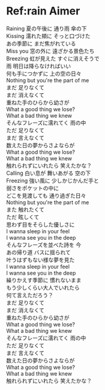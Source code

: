 # Ref:rain Aimer
Raining 夏の午後に 通り雨 傘の下  
Kissing 濡れた頬に そっと口づけた  
あの季節に まだ焦がれている  
Miss you 窓の外に 遠ざかる景色たち  
Breezing 虹が見えた すぐに消えそうで  
雨 明日は降らなければいい  
何も手につかずに 上の空の日々  
Nothing but you're the part of me  
まだ 足りなくて  
まだ 消えなくて  
重ねた手のひらから幼さが  
What a good thing we lose?  
What a bad thing we knew  
そんなフレーズに濡れてく 雨の中  
ただ 足りなくて  
まだ 言えなくて  
数えた日の夢からさよならが  
What a good thing we lose?  
What a bad thing we knew  
触れられずにいれたら 笑えたかな？  
Calling 白い息が 舞いあがる 空の下  
Freezing 強い風に 少しかじかんだ手と  
弱さをポケットの中に  
どこを見渡しても 通り過ぎた日々  
Nothing but you're the part of me  
また 触れたくて  
ただ 眩しくて  
思わず目をそらした優しさに  
I wanna sleep in your feel  
I wanna see you in the deep  
そんなフレーズを並べた詩を 今  
あの帰り道 バスに揺られて  
叶うはずもない様な夢を見た  
I wanna sleep in your feel  
I wanna see you in the deep  
繰りかえす季節に 慣れないまま  
もう少しくらい大人でいれたら  
何て言えただろう？  
まだ 足りなくて  
まだ 消えなくて  
重ねた手のひらから幼さが  
What a good thing we lose?  
What a bad thing we knew  
そんなフレーズに濡れてく 雨の中  
ただ 足りなくて  
まだ 言えなくて  
数えた日の夢からさよならが  
What a good thing we lose?  
What a bad thing we knew  
触れられずにいれたら 笑えたかな？  
